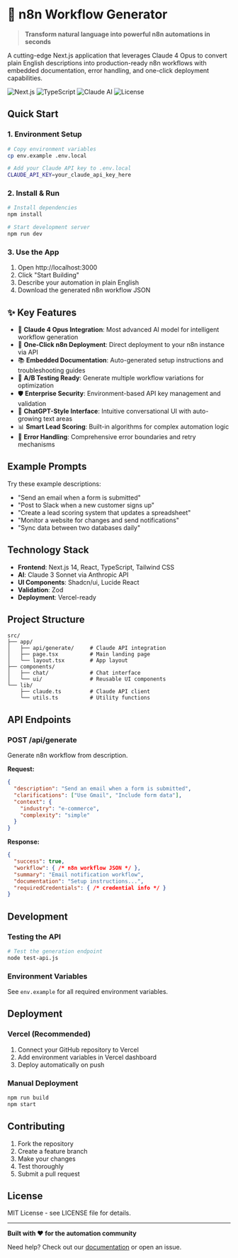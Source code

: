 # 🤖 n8n Workflow Generator

> **Transform natural language into powerful n8n automations in seconds**

A cutting-edge Next.js application that leverages Claude 4 Opus to convert plain English descriptions into production-ready n8n workflows with embedded documentation, error handling, and one-click deployment capabilities.

![Next.js](https://img.shields.io/badge/Next.js-14-black?style=flat-square&logo=next.js)
![TypeScript](https://img.shields.io/badge/TypeScript-blue?style=flat-square&logo=typescript)
![Claude AI](https://img.shields.io/badge/Claude_4_Opus-orange?style=flat-square)
![License](https://img.shields.io/badge/License-MIT-green?style=flat-square)

## Quick Start

### 1. Environment Setup
```bash
# Copy environment variables
cp env.example .env.local

# Add your Claude API key to .env.local
CLAUDE_API_KEY=your_claude_api_key_here
```

### 2. Install & Run
```bash
# Install dependencies
npm install

# Start development server
npm run dev
```

### 3. Use the App
1. Open http://localhost:3000
2. Click "Start Building"
3. Describe your automation in plain English
4. Download the generated n8n workflow JSON

## ✨ Key Features

- 🧠 **Claude 4 Opus Integration**: Most advanced AI model for intelligent workflow generation
- 🎯 **One-Click n8n Deployment**: Direct deployment to your n8n instance via API
- 📚 **Embedded Documentation**: Auto-generated setup instructions and troubleshooting guides
- 🔄 **A/B Testing Ready**: Generate multiple workflow variations for optimization
- 🛡️ **Enterprise Security**: Environment-based API key management and validation
- 🎨 **ChatGPT-Style Interface**: Intuitive conversational UI with auto-growing text areas
- 📊 **Smart Lead Scoring**: Built-in algorithms for complex automation logic
- 🔧 **Error Handling**: Comprehensive error boundaries and retry mechanisms

## Example Prompts

Try these example descriptions:

- "Send an email when a form is submitted"
- "Post to Slack when a new customer signs up"
- "Create a lead scoring system that updates a spreadsheet"
- "Monitor a website for changes and send notifications"
- "Sync data between two databases daily"

## Technology Stack

- **Frontend**: Next.js 14, React, TypeScript, Tailwind CSS
- **AI**: Claude 3 Sonnet via Anthropic API
- **UI Components**: Shadcn/ui, Lucide React
- **Validation**: Zod
- **Deployment**: Vercel-ready

## Project Structure

```
src/
├── app/
│   ├── api/generate/     # Claude API integration
│   ├── page.tsx          # Main landing page
│   └── layout.tsx        # App layout
├── components/
│   ├── chat/             # Chat interface
│   └── ui/               # Reusable UI components
└── lib/
    ├── claude.ts         # Claude API client
    └── utils.ts          # Utility functions
```

## API Endpoints

### POST /api/generate
Generate n8n workflow from description.

**Request:**
```json
{
  "description": "Send an email when a form is submitted",
  "clarifications": ["Use Gmail", "Include form data"],
  "context": {
    "industry": "e-commerce",
    "complexity": "simple"
  }
}
```

**Response:**
```json
{
  "success": true,
  "workflow": { /* n8n workflow JSON */ },
  "summary": "Email notification workflow",
  "documentation": "Setup instructions...",
  "requiredCredentials": { /* credential info */ }
}
```

## Development

### Testing the API
```bash
# Test the generation endpoint
node test-api.js
```

### Environment Variables
See `env.example` for all required environment variables.

## Deployment

### Vercel (Recommended)
1. Connect your GitHub repository to Vercel
2. Add environment variables in Vercel dashboard
3. Deploy automatically on push

### Manual Deployment
```bash
npm run build
npm start
```

## Contributing

1. Fork the repository
2. Create a feature branch
3. Make your changes
4. Test thoroughly
5. Submit a pull request

## License

MIT License - see LICENSE file for details.

---

**Built with ❤️ for the automation community**

Need help? Check out our [documentation](./docs/) or open an issue.

